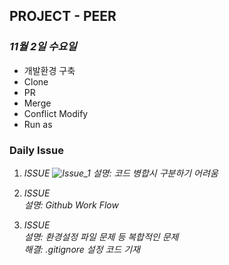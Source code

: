 ## PROJECT - PEER
### <p><i>11월 2일 수요일</i>
- 개발환경 구축
- Clone
- PR
- Merge
- Conflict Modify
- Run as
</p>

### <p><b>Daily Issue</b>

1. <i>ISSUE
![Issue_1](https://user-images.githubusercontent.com/51441191/199425667-e7b35ceb-e699-4e1b-b35f-3e1bda643386.png)
설명: 코드 병합시 구분하기 어려움</i>

2. <i>ISSUE<br>
설명: Github Work Flow</i>

3. <i>ISSUE<br>
설명: 환경설정 파일 문제 등 복합적인 문제<br>
해결: .gitignore 설정 코드 기재</i>
